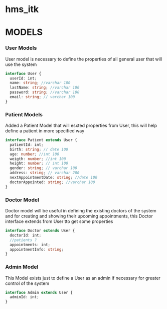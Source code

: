 # hms_itk

# MODELS

### User Models

User model is necessary to define the properties of all general user
that will use the system

```ts
interface User {
  userId: int;
  name: string; //varchar 100
  lastName: string; //varchar 100
  password: string; //varchar 100
  email: string; // varchar 100
}
```

### Patient Models

Added a Patient Model that will esxted properties from User, this will help define a patient in more specified way

```ts
interface Patient extends User {
  patientId: int;
  birth: string; // date 100
  age: number; //int 100
  weigth: number; //int 100
  height: number; // int 100
  gender: string; // varchar 100
  address: string; // varchar 200
  nextAppointmentDate: string; //date 100
  doctorAppointed: string; //varchar 100
}
```

### Doctor Model

Doctor model will be useful in defining the existing doctors of the system
and for creating and showing their upcoming appointments, this Doctor interface extends from User tto get some properties

```ts
interface Doctor extends User {
  doctorId: int;
  //patients ?
  appointments: int;
  appointmentInfo: string;
}
```

### Admin Model

This Model exists just to define a User as an admin if necessary for greater control of the system

```ts
interface Admin extends User {
  adminId: int;
}
```
